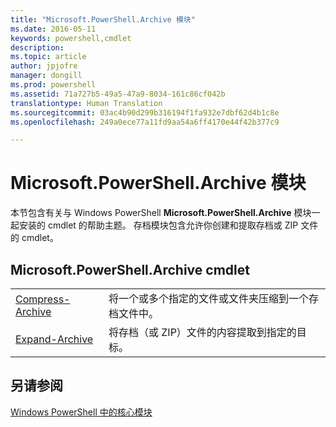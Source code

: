 ```yaml
---
title: "Microsoft.PowerShell.Archive 模块"
ms.date: 2016-05-11
keywords: powershell,cmdlet
description: 
ms.topic: article
author: jpjofre
manager: dongill
ms.prod: powershell
ms.assetid: 71a727b5-49a5-47a9-8034-161c86cf042b
translationtype: Human Translation
ms.sourcegitcommit: 03ac4b90d299b316194f1fa932e7dbf62d4b1c8e
ms.openlocfilehash: 249a0ece77a11fd9aa54a6ff4170e44f42b377c9

---
```


# Microsoft.PowerShell.Archive 模块
本节包含有关与 Windows PowerShell **Microsoft.PowerShell.Archive** 模块一起安装的 cmdlet 的帮助主题。 存档模块包含允许你创建和提取存档或 ZIP 文件的 cmdlet。

## Microsoft.PowerShell.Archive cmdlet

|||
|-|-|
|[Compress-Archive](http://technet.microsoft.com/library/dn841358.aspx)|将一个或多个指定的文件或文件夹压缩到一个存档文件中。|
|[Expand-Archive](http://technet.microsoft.com/library/dn841359.aspx)|将存档（或 ZIP）文件的内容提取到指定的目标。|

## 另请参阅
[Windows PowerShell 中的核心模块](http://technet.microsoft.com/library/hh847741.aspx)




<!--HONumber=Aug16_HO3-->


